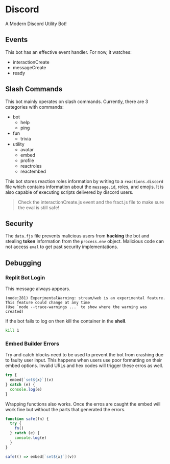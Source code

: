# Discord

A Modern Discord Utility Bot!

## Events 

This bot has an effective event handler. For now, it watches: 
- interactionCreate
- messageCreate
- ready

## Slash Commands 

This bot mainly operates on slash commands. Currently, there are 3 categories with commands: 
- bot 
  - help
  - ping
- fun
  - trivia
- utility
  - avatar
  - embed
  - profile
  - reactroles
  - reactembed

This bot stores reaction roles information by writing to a `reactions.discord` file which contains information about the `message.id`, roles, and emojis. It is also capable of executing scripts delivered by discord users. 
> Check the interactionCreate.js event and the fract.js file to make sure the eval is still safe!

## Security

The `data.fjs` file prevents malicious users from **hacking** the bot and stealing **token** information from the `process.env` object. Malicious code can not access `eval` to get past security implementations. 

## Debugging 

### Replit Bot Login 

This message always appears. 

```
(node:281) ExperimentalWarning: stream/web is an experimental feature. This feature could change at any time
(Use `node --trace-warnings ...` to show where the warning was created)
```

If the bot fails to log on then kill the container in the **shell**. 

```sh
kill 1
```

### Embed Builder Errors 

Try and catch blocks need to be used to prevent the bot from crashing due to faulty user input. This happens when users use poor formatting on their embed options. Invalid URLs and hex codes will trigger these erros as well. 

```js
try {
  embed[`set${x}`](v)
} catch (e) {
  console.log(e)
}
```

Wrapping functions also works. Once the erros are caught the embed will work fine but without the parts that generated the errors. 

```js
function safe(fn) {
  try {
    fn()
  } catch (e) {
    console.log(e)
  }
}

safe(() => embed[`set${x}`](v))
```